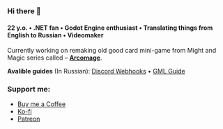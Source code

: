 ### Hi there 👋

#### 22 y.o. • .NET fan • Godot Engine enthusiast • Translating things from English to Russian • Videomaker

Currently working on remaking old good card mini-game from Might and Magic series called – [**Arcomage**](https://github.com/DarkPro1337/arcomage).

**Avalible guides** (In Russian): [Discord Webhooks](https://darkpro1337.github.io/discord-webhooks) • [GML Guide](https://darkpro1337.github.io/gml-guide/)

### Support me:
* [Buy me a Coffee](https://www.buymeacoffee.com/darkpro1337)
* [Ko-fi](https://ko-fi.com/darkpro1337)
* [Patreon](https://www.patreon.com/darkpro1337)
